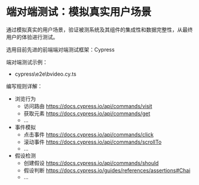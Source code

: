 # 端对端测试：模拟真实用户场景

通过模拟真实的用户场景，验证被测系统及其组件的集成性和数据完整性，从最终用户的体验进行测试。

选用目前先进的前端端对端测试框架：Cypress


端对端测试示例：
- cypress\e2e\bvideo.cy.ts

编写规则详解：
- 浏览行为
    - 访问路由 https://docs.cypress.io/api/commands/visit
    - 获取元素 https://docs.cypress.io/api/commands/get
    - ...
- 事件模拟
    - 点击事件 https://docs.cypress.io/api/commands/click
    - 滚动事件 https://docs.cypress.io/api/commands/scrollTo
    - ...
- 假设检测
    - 创建假设 https://docs.cypress.io/api/commands/should
    - 假设判断 https://docs.cypress.io/guides/references/assertions#Chai
    - ...